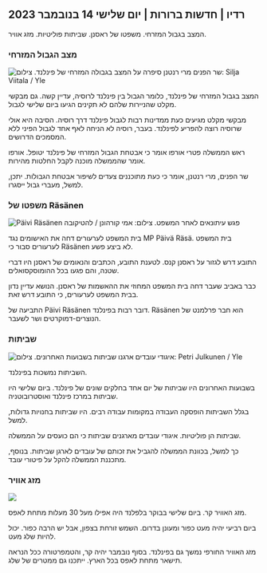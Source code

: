 ## רדיו \| חדשות ברורות \| יום שלישי 14 בנובמבר 2023

המצב בגבול המזרחי. משפטו של ראסנן. שביתות פוליטיות. מזג אוויר.

### מצב הגבול המזרחי

![שר הפנים מרי רנטנן סיפרה על המצב בגבולה המזרחי של פינלנד. צילום: Silja Viitala / Yle](https://images.cdn.yle.fi/image/upload/c_crop,h_2035,w_3619,x_0,y_102/ar_1.7777777777777777,c_fill,g_faces,h_1270,0d_prc/q_auto:eco/f_auto/fl_lossy/v1699539222/39-1186974652d2d84065b6)

המצב בגבול המזרחי של פינלנד, כלומר הגבול בין פינלנד לרוסיה, עדיין קשה. גם מבקשי מקלט שהניירות שלהם לא תקינים הגיעו ביום שלישי לגבול.

מבקשי מקלט מגיעים כעת ממדינות רבות לגבול פינלנד דרך רוסיה. הסיבה היא אולי שרוסיה רוצה להפריע לפינלנד. בעבר, רוסיה לא הניחה לאף אחד לגבול הפיני ללא המסמכים הדרושים.

ראש הממשלה פטרי אורפו אומר כי אבטחת הגבול המזרחי של פינלנד יטופל. אורפו אומר שהממשלה מוכנה לקבל החלטות מהירות.

שר הפנים, מרי רנטנן, אומר כי כעת מתוכננים צעדים לשיפור אבטחת הגבולות. יתכן, למשל, מעברי גבול ייסגרו.

### משפטו של Räsänen

![Päivi Räsänen פגש עיתונאים לאחר המשפט. צילום: אמי קורהונן / להטיקובה](https://images.cdn.yle.fi/image/upload/c_crop,h_2874,w_5110,x_10,y_131/ar_1.77777777777777777,c_fill,g_05,w_105,w_105,w_12r,w_100,w_12r,w_130,wq_auto:eco/f_auto/fl_lossy/v1699970382/39-1200146655334491cf27)

בית המשפט לערעורים דחה את האישומים נגד MP Päivä Räsä. בית המשפט לערעורים סבור כי Räsänen לא ביצע פשע.

התובע דרש לגזור על ראסנן קנס. לטענת התובע, הכתבים והנאומים של ראסנן היו דברי שטנה, והם פגעו בכל ההומוסקסואלים.

כבר באביב שעבר דחה בית המשפט המחוזי את ההאשמות של ראסנן. הנושא עדיין נדון בבית המשפט לערעורים, כי התובע דרש זאת.

התביעה של Päivi Räsänen דובר רבות בפינלנד. Räsänen הוא חבר פרלמנט של הנוצרים-דמוקרטים ושר לשעבר.

### שביתות

![איגודי עובדים ארגנו שביתות בשבועות האחרונים. צילום: Petri Julkunen / Yle ](https://images.cdn.yle.fi/image/upload/c_crop,h_2268,w_4031,x_0,y_79/ar_1.7777777777777777,c_fill,g_faces,h_1270,0d/rpfaces,h_1270,0dq_auto:eco/f_auto/fl_lossy/v1699516057/39-1197941654c8e0786a42)

השביתות נמשכות בפינלנד.

בשבועות האחרונים היו שביתות של יום אחד בחלקים שונים של פינלנד. ביום שלישי היו שביתות במרכז פינלנד ואוסטרובוטניה.

בגלל השביתות הופסקה העבודה במקומות עבודה רבים. היו שביתות בחנויות גדולות, למשל.

שביתות הן פוליטיות. איגודי עובדים מארגנים שביתות כי הם כועסים על הממשלה.

כך למשל, בכוונת הממשלה להגביל את זכותם של עובדים לארגן שביתות. בנוסף, מתכננת הממשלה להקל על פיטורי עובד.

### מזג אוויר

![](https://images.cdn.yle.fi/image/upload/c_crop,h_1080,w_1919,x_0,y_0/ar_1.77777777777777777,c_fill,g_faces,h_675,w_1200:e/qrf_auto/fl_lossy/v1699978341/39-120060665539c47bcdf6)

מזג האוויר קר. ביום שלישי בבוקר בלפלנד היה אפילו מעל 30 מעלות מתחת לאפס.

ביום רביעי יהיה מעט כפור ומעונן בדרום. השמש זורחת בצפון, אבל יש הרבה כפור. יכול להיות שלג מעט.

מזג האוויר החורפי נמשך גם בפינלנד. בסוף נובמבר יהיה קר, והטמפרטורה ככל הנראה תישאר מתחת לאפס בכל הארץ. ייתכנו גם ממטרים של שלג.